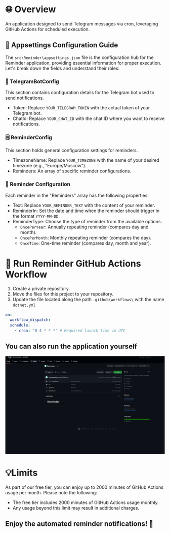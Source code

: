# 🌐 Overview

An application designed to send Telegram messages via cron, leveraging GitHub Actions for scheduled execution.

## 📝 Appsettings Configuration Guide
The `src\Reminder\appsettings.json` file is the configuration hub for the Reminder application, providing essential information for proper execution. Let's break down the fields and understand their roles:
### 📱 TelegramBotConfig
This section contains configuration details for the Telegram bot used to send notifications.
- Token: Replace `YOUR_TELEGRAM_TOKEN` with the actual token of your Telegram bot.
- ChatId: Replace `YOUR_CHAT_ID` with the chat ID where you want to receive notifications.
### 🗒️ ReminderConfig
This section holds general configuration settings for reminders.
- TimezoneName: Replace `YOUR_TIMEZONE` with the name of your desired timezone (e.g., "Europe/Moscow").
- Reminders: An array of specific reminder configurations.
### 📅 Reminder Configuration
Each reminder in the "Reminders" array has the following properties:
- Text: Replace `YOUR_REMINDER_TEXT` with the content of your reminder.
- ReminderIn: Set the date and time when the reminder should trigger in the format `YYYY-MM-DD`.
- ReminderType: Choose the type of reminder from the available options:
   - `OncePerYear`: Annually repeating reminder (compares day and month).
   - `OncePerMonth`: Monthly repeating reminder (compares the day).
   - `OnceTime`: One-time reminder (compares day, month and year).
# 🚀 Run Reminder GitHub Actions Workflow
1. Create a private repository.
2. Move the files for this project to your repository.
3. Update the file located along the path `.github\workflows\` with the name `dotnet.yml`

```yaml
on:
  workflow_dispatch:
  schedule:
    - cron: '0 4 * * *' # Required launch time in UTC
```

## You can also run the application yourself
![run actions manual](files_for_readme/run_actions_manual.gif)
# 💡Limits
As part of our free tier, you can enjoy up to 2000 minutes of GitHub Actions usage per month. Please note the following:
- The free tier includes 2000 minutes of GitHub Actions usage monthly.
- Any usage beyond this limit may result in additional charges.
## Enjoy the automated reminder notifications! 🎉





